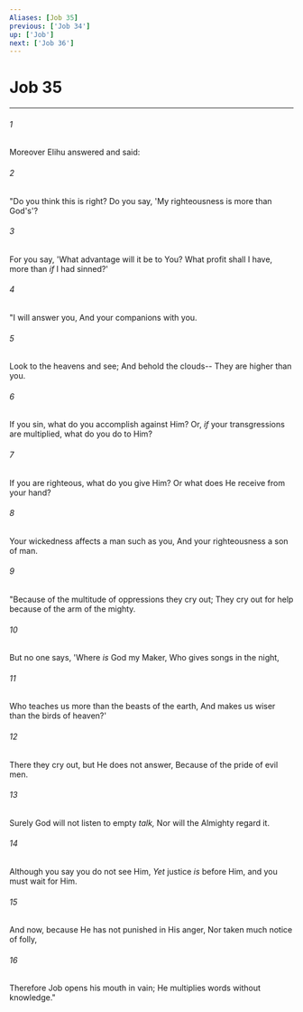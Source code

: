```yaml
---
Aliases: [Job 35]
previous: ['Job 34']
up: ['Job']
next: ['Job 36']
---
```

# Job 35

***


###### 1 
Moreover Elihu answered and said: 

###### 2 
"Do you think this is right? Do you say, 'My righteousness is more than God's'? 

###### 3 
For you say, 'What advantage will it be to You? What profit shall I have, more than _if_ I had sinned?' 

###### 4 
"I will answer you, And your companions with you. 

###### 5 
Look to the heavens and see; And behold the clouds-- They are higher than you. 

###### 6 
If you sin, what do you accomplish against Him? Or, _if_ your transgressions are multiplied, what do you do to Him? 

###### 7 
If you are righteous, what do you give Him? Or what does He receive from your hand? 

###### 8 
Your wickedness affects a man such as you, And your righteousness a son of man. 

###### 9 
"Because of the multitude of oppressions they cry out; They cry out for help because of the arm of the mighty. 

###### 10 
But no one says, 'Where _is_ God my Maker, Who gives songs in the night, 

###### 11 
Who teaches us more than the beasts of the earth, And makes us wiser than the birds of heaven?' 

###### 12 
There they cry out, but He does not answer, Because of the pride of evil men. 

###### 13 
Surely God will not listen to empty _talk,_ Nor will the Almighty regard it. 

###### 14 
Although you say you do not see Him, _Yet_ justice _is_ before Him, and you must wait for Him. 

###### 15 
And now, because He has not punished in His anger, Nor taken much notice of folly, 

###### 16 
Therefore Job opens his mouth in vain; He multiplies words without knowledge."

